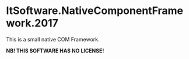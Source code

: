 # ItSoftware.NativeComponentFramework.2017
This is a small native COM Framework.

**NB! THIS SOFTWARE HAS NO LICENSE!**
